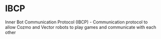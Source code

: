 # IBCP
Inner Bot Communication Protocol (IBCP) - Communication protocol to allow Cozmo and Vector robots to play games and communicate with each other
